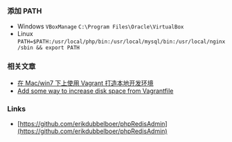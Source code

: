### 添加 PATH
- Windows `VBoxManage` `C:\Program Files\Oracle\VirtualBox`
- Linux `PATH=$PATH:/usr/local/php/bin:/usr/local/mysql/bin:/usr/local/nginx/sbin && export PATH`

### 相关文章
- [在 Mac/win7 下上使用 Vagrant 打造本地开发环境](https://segmentfault.com/a/1190000002645737)
- [Add some way to increase disk space from Vagrantfile](https://github.com/mitchellh/vagrant/issues/2339)

### Links
- [https://github.com/erikdubbelboer/phpRedisAdmin](https://github.com/erikdubbelboer/phpRedisAdmin)
